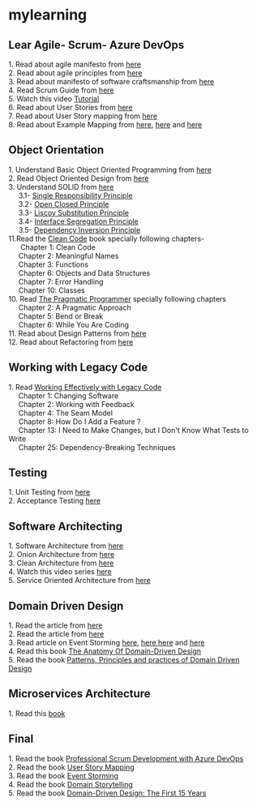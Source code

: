 # mylearning

<h2> Lear Agile- Scrum- Azure DevOps</h2>
1. Read about agile manifesto from <a href="https://medium.com/@mojamcpds/agile-software-development-manifesto-52cc357958a0">here</a> <br/>
2. Read about agile principles from <a href = "https://medium.com/@mojamcpds/agile-principles-b1bc50f3167c"> here </a> <br/>
3. Read about manifesto of software craftsmanship from <a href="http://manifesto.softwarecraftsmanship.org/"> here</a> <br/>
4. Read Scrum Guide from <a href = "https://scrumguides.org/index.html">here</a> <br/>
5. Watch this video  <a href="https://www.udemy.com/course/ci-cd-devops/">Tutorial</a> <br/>
6. Read about User Stories from <a href="https://medium.com/@mojamcpds/user-stories-aa49956d224">here</a> <br/>
7. Read about User Story mapping from <a href="https://www.avion.io/what-is-user-story-mapping/">here</a> <br/>
8. Read about Example Mapping from <a href="https://openpracticelibrary.com/practice/example-mapping/">here</a>, <a href="https://xebia.com/blog/example-mapping-steering-the-conversation/">here</a> and <a href="https://openpracticelibrary.com/practice/example-mapping/">here</a> <br/>


<h2> Object Orientation</h2>
1. Understand Basic Object Oriented Programming from <a href="https://www.rokomari.com/book/212639/object-oriented-programming">here</a> <br/>
2. Read Object Oriented Design from <a href = "https://www.coursera.org/learn/object-oriented-design">here</a> <br/>
3. Understand SOLID from <a href = "http://butunclebob.com/ArticleS.UncleBob.PrinciplesOfOod">here</a> <br/>
&nbsp;&nbsp;&nbsp;&nbsp;&nbsp;3.1- <a href = "https://drive.google.com/file/d/0ByOwmqah_nuGNHEtcU5OekdDMkk/view">Single Responsibility Principle</a> <br/>
&nbsp;&nbsp;&nbsp;&nbsp;&nbsp;3.2- <a href = "https://drive.google.com/file/d/0BwhCYaYDn8EgN2M5MTkwM2EtNWFkZC00ZTI3LWFjZTUtNTFhZGZiYmUzODc1/view">Open Closed Principle</a> <br/>
&nbsp;&nbsp;&nbsp;&nbsp;&nbsp;3.3- <a href = "https://drive.google.com/file/d/0BwhCYaYDn8EgNzAzZjA5ZmItNjU3NS00MzQ5LTkwYjMtMDJhNDU5ZTM0MTlh/view">Liscov Substitution Principle</a> <br/>
&nbsp;&nbsp;&nbsp;&nbsp;&nbsp;3.4- <a href = "https://drive.google.com/file/d/0BwhCYaYDn8EgOTViYjJhYzMtMzYxMC00MzFjLWJjMzYtOGJiMDc5N2JkYmJi/view">Interface Segregation Principle</a> <br/>
&nbsp;&nbsp;&nbsp;&nbsp;&nbsp;3.5- <a href = "https://drive.google.com/file/d/0BwhCYaYDn8EgMjdlMWIzNGUtZTQ0NC00ZjQ5LTkwYzQtZjRhMDRlNTQ3ZGMz/view">Dependency Inversion Principle</a> <br/>
11.Read the <a href="https://www.amazon.com/Clean-Code-Handbook-Software-Craftsmanship/dp/0132350882">Clean Code</a> book specially following chapters- <br/>
&nbsp;&nbsp;&nbsp;&nbsp;&nbsp; Chapter 1: Clean Code <br/>
&nbsp;&nbsp;&nbsp;&nbsp;&nbsp;Chapter 2: Meaningful Names <br/>
&nbsp;&nbsp;&nbsp;&nbsp;&nbsp;Chapter 3: Functions <br/>
&nbsp;&nbsp;&nbsp;&nbsp;&nbsp;Chapter 6: Objects and Data Structures <br/>
&nbsp;&nbsp;&nbsp;&nbsp;&nbsp;Chapter 7: Error Handling <br/>
&nbsp;&nbsp;&nbsp;&nbsp;&nbsp;Chapter 10: Classes <br/>
10. Read <a href="https://www.amazon.com/Pragmatic-Programmer-Journeyman-Master-ebook/dp/B003GCTQAE">The Pragmatic Programmer</a> specially following chapters <br/>
&nbsp;&nbsp;&nbsp;&nbsp;&nbsp;Chapter 2: A Pragmatic Approach <br/>
&nbsp;&nbsp;&nbsp;&nbsp;&nbsp;Chapter 5: Bend or Break <br/>
&nbsp;&nbsp;&nbsp;&nbsp;&nbsp;Chapter 6: While You Are Coding <br/>
11. Read about Design Patterns from <a href="https://refactoring.guru/design-patterns"> here </a> <br/>
12. Read about Refactoring from <a href="https://refactoring.guru/refactoring">here</a> <br/>

<h2>Working with Legacy Code</h2>
1. Read <a href="https://www.amazon.com/Working-Effectively-Legacy-Michael-Feathers/dp/0131177052">Working Effectively with Legacy Code</a> <br/>
&nbsp;&nbsp;&nbsp;&nbsp;&nbsp;Chapter 1: Changing Software <br/>
&nbsp;&nbsp;&nbsp;&nbsp;&nbsp;Chapter 2: Working with Feedback <br/>
&nbsp;&nbsp;&nbsp;&nbsp;&nbsp;Chapter 4: The Seam Model <br/>
&nbsp;&nbsp;&nbsp;&nbsp;&nbsp;Chapter 8: How Do I Add a Feature ? <br/>
&nbsp;&nbsp;&nbsp;&nbsp;&nbsp;Chapter 13: I Need to Make Changes, but I Don't Know What Tests to Write <br/>
&nbsp;&nbsp;&nbsp;&nbsp;&nbsp;Chapter 25: Dependency-Breaking Techniques <br/>

<h2> Testing</h2>
1. Unit Testing from <a href = "https://www.udemy.com/course/unit-testing-csharp/">here</a> <br/>
2. Acceptance Testing <a href="https://app.pluralsight.com/library/courses/executable-specifications-specflow/">here</a><br/>

<h2> Software Architecting </h2>
1. Software Architecture from <a href="https://www.coursera.org/learn/software-architecture">here</a> <br/>
2. Onion Architecture from <a href="https://jeffreypalermo.com/2008/07/the-onion-architecture-part-1/">here</a><br/>
3. Clean Architecture from <a href="https://blog.cleancoder.com/uncle-bob/2012/08/13/the-clean-architecture.html">here</a> <br/>
4. Watch this video series <a href="https://app.pluralsight.com/library/courses/clean-architecture-patterns-practices-principles/">here</a><br/>
5. Service Oriented Architecture from <a href="https://www.coursera.org/learn/service-oriented-architecture">here</a><br/>

<h2>Domain Driven Design </h2>
1. Read the article from <a href="https://airbrake.io/blog/software-design/domain-driven-design">here</a><br/>
2. Read the article from <a href="https://medium.com/ssense-tech/domain-driven-design-everything-you-always-wanted-to-know-about-it-but-were-afraid-to-ask-a85e7b74497a">here</a><br/>
3. Read article on Event Storming <a href="https://blog.redelastic.com/corporate-arts-crafts-modelling-reactive-systems-with-event-storming-73c6236f5dd7">here</a>, <a href="http://ziobrando.blogspot.com/2013/11/introducing-event-storming.html">here</a>,<a href="https://www.bright.global/en/blog/guide-to-event-storming-workshop">here</a> and <a href="https://baasie.com/2019/02/04/model-exploration-whirlpool-domain-driven-design-the-first-15-years/">here</a> <br/>
4. Read this book <a href="https://leanpub.com/theanatomyofdomain-drivendesign">The Anatomy Of Domain-Driven Design</a> <br/>
5. Read the book <a href="https://www.amazon.com/Patterns-Principles-Practices-Domain-Driven-Design/dp/1118714709">Patterns, Principles and practices of Domain Driven Design</a><br/>

<h2> Microservices Architecture</h2>
1. Read this <a href="https://docs.microsoft.com/en-us/dotnet/architecture/microservices/">book</a>

<h2> Final </h2>
1. Read the book <a href="https://www.amazon.com/Professional-Scrum-Development-Azure-DevOps-ebook/dp/B08F5HCNJ7">Professional Scrum Development with Azure DevOps</a> <br/>
2. Read the book <a href="https://www.amazon.com/User-Story-Mapping-Discover-Product/dp/1491904909"> User Story Mapping </a> <br/>
3. Read the book <a href="https://leanpub.com/introducing_eventstorming"> Event Storming </a> <br/>
4. Read the book <a href="https://leanpub.com/domainstorytelling"> Domain Storytelling </a> <br/>
5. Read the book <a href="https://leanpub.com/ddd_first_15_years">Domain-Driven Design: The First 15 Years</a> <br/>




